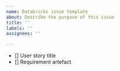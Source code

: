 ```yaml
---
name: Databricks issue template
about: Describe the purpose of this issue
title: ''
labels: ''
assignees: ''

---
```


- [] User story title
- [] Requirement artefact

